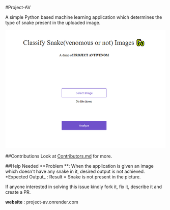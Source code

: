 #Project-AV 

A simple Python based machine learning application which determines the type of snake present in the uploaded image.

![Project-AV Homepage](proj-av_home.png)


##Contributions
Look at [Contributors.md](contributors.md) for more.

##Help Needed
**Problem **: When the application is given an image which doesn't have any snake in it, desired output is not achieved.
*Expected Output_ : Result = Snake is not present in the picture.

If anyone interested in solving this issue kindly fork it, fix it, describe it and create a PR.

**website** : project-av.onrender.com
